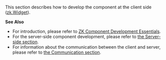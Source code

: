 This section describes how to develop the component at the client side
([zk.Widget](https://www.zkoss.org/javadoc/latest/jsdoc/classes/zk.Widget.html)).

**See Also**

- For introduction, please refer to [ZK Component Development Essentials]({{site.baseurl}}/zk_component_dev_essentials/zk_component_overview).
- For the server-side component development, please refer to [the Server-side section]({{site.baseurl}}/zk_client_side_ref/server_side).
- For information about the communication between the client and server,
  please refer to [the Communication section]({{site.baseurl}}/zk_client_side_ref/communication).
